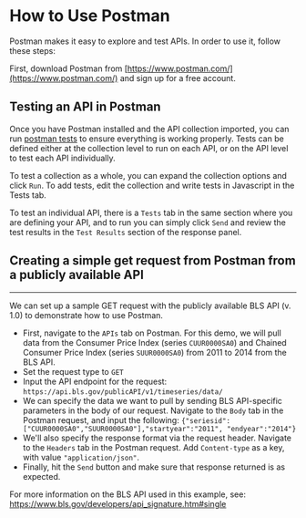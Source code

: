 # How to Use Postman 

Postman makes it easy to explore and test APIs. In order to use it, follow these steps:

First, download Postman from [https://www.postman.com/](https://www.postman.com/) and sign up for a free account. 

## Testing an API in Postman
Once you have Postman installed and the API collection imported, you can run [postman tests](https://learning.postman.com/docs/writing-scripts/test-scripts/) to ensure everything is working properly.
Tests can be defined either at the collection level to run on each API, or on the API level to test each API individually.

To test a collection as a whole, you can expand the collection options and click `Run`.
To add tests, edit the collection and write tests in Javascript in the Tests tab.

To test an individual API, there is a `Tests` tab in the same section where you are defining your API,
and to run you can simply click `Send` and review the test results in the `Test Results` section of the response panel.

## Creating a simple get request from Postman from a publicly available API
---
We can set up a sample GET request with the publicly available BLS API (v. 1.0) to demonstrate how to use Postman. 

* First, navigate to the `APIs` tab on Postman. For this demo, we will pull data from the Consumer Price Index (series `CUUR0000SA0`) and Chained Consumer Price Index (series `SUUR0000SA0`) from 2011 to 2014 from the BLS API.
* Set the request type to `GET`
* Input the API endpoint for the request: `https://api.bls.gov/publicAPI/v1/timeseries/data/`
* We can specify the data we want to pull by sending BLS API-specific parameters in the body of our request. Navigate to the `Body` tab in the Postman request, and input the following: `{"seriesid": ["CUUR0000SA0","SUUR0000SA0"],"startyear":"2011", "endyear":"2014"}`
* We'll also specify the response format via the request header. Navigate to the `Headers` tab in the Postman request. Add `Content-type` as a key, with value `"application/json"`. 
* Finally, hit the `Send` button and make sure that response returned is as expected.

For more information on the BLS API used in this example, see: https://www.bls.gov/developers/api_signature.htm#single

